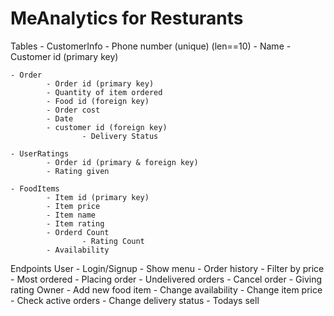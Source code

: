 # MeAnalytics for Resturants

Tables
    - CustomerInfo
            - Phone number (unique) (len==10)
            - Name
            - Customer id (primary key)
            
    - Order
            - Order id (primary key)
            - Quantity of item ordered
            - Food id (foreign key)
            - Order cost
            - Date
            - customer id (foreign key)
                    - Delivery Status
            
    - UserRatings
            - Order id (primary & foreign key)
            - Rating given
            
    - FoodItems
            - Item id (primary key)
            - Item price
            - Item name
            - Item rating
            - Orderd Count
                    - Rating Count
            - Availability

Endpoints
    User
        - Login/Signup
        - Show menu
        - Order history
        - Filter by price
        - Most ordered
        - Placing order
        - Undelivered orders
        - Cancel order
        - Giving rating
    Owner
        - Add new food item
        - Change availability
        - Change item price
        - Check active orders
        - Change delivery status
        - Todays sell